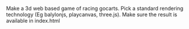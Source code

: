 Make a 3d web based game of racing gocarts. Pick a standard rendering technology (Eg balylonjs, playcanvas, three.js). Make sure the result is available in index.html